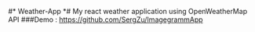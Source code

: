 #* Weather-App *#
My react weather application using OpenWeatherMap API
###Demo : https://github.com/SergZu/ImagegrammApp
